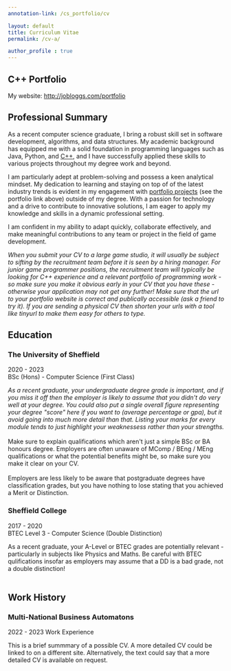 ```yaml
---
annotation-link: /cs_portfolio/cv

layout: default
title: Curriculum Vitae
permalink: /cv-a/

author_profile : true
---
```


## C++ Portfolio
My website: <a href="https://sumo-digital-academy.github.io/cs_portfolio">http://jobloggs.com/portfolio</a>

## Professional Summary
As a recent computer science graduate, I bring a robust skill set in software development, algorithms, and data structures. My academic background has equipped me with a solid foundation in programming languages such as Java, Python, and <a href="https://sumo-digital-academy.github.io/cs_portfolio">C++</a>, and I have successfully applied these skills to various projects throughout my degree work and beyond. 

I am particularly adept at problem-solving and possess a keen analytical mindset. My dedication to learning and staying on top of of the latest industry trends is evident in my engagement with <a href="https://sumo-digital-academy.github.io/cs_portfolio">portfolio projects</a> (see the portfolio link above) outside of my degree. With a passion for technology and a drive to contribute to innovative solutions, I am eager to apply my knowledge and skills in a dynamic professional setting. 

I am confident in my ability to adapt quickly, collaborate effectively, and make meaningful contributions to any team or project in the field of game development.

<span class="annotate-highlight">
<i>When you submit your CV to a large game studio, it will usually be subject to sifting by the recruitment team before it is seen by a hiring manager. For junior game programmer positions, the recruitment team will typically be looking for C++ experience and a relevant portfolio of programming work - so make sure you make it obvious early in your CV that you have these - otherwise your application may not get any further! Make sure that the url to your portfolio website is correct and publically accessible (ask a friend to try it). If you are sending a physical CV then shorten your urls with a tool like tinyurl to make them easy for others to type.</i>
</span>

## Education
### The University of Sheffield
2020 - 2023  
BSc (Hons) - Computer Science (First Class)

<span class="annotate-highlight">
<i>As a recent graduate, your undergraduate degree grade is important, and if you miss it off then the employer is likely to assume that you didn't do very well at your degree. You could also put a single overall figure representing your degree "score" here if you want to (average percentage or gpa), but it avoid going into much more detail than that. Listing your marks for every module tends to just highlight your weaknessess rather than your strengths.</i>
<br>
<br>
Make sure to explain qualifications which aren't just a simple BSc or BA honours degree. Employers are often unaware of MComp / BEng / MEng qualifications or what the potential benefits might be, so make sure you make it clear on your CV.
<br>
<br>
Employers are less likely to be aware that postgraduate degrees have classification grades, but you have nothing to lose stating that you achieved a Merit or Distinction. 
<br>
</span>

### Sheffield College
2017 - 2020  
BTEC Level 3 - Computer Science (Double Distinction)

<div class="annotate-highlight">
As a recent graduate, your A-Level or BTEC grades are potentially relevant - particularly in subjects like Physics and Maths. Be careful with BTEC qulifications insofar as employers may assume that a DD is a bad grade, not a double distinction!
</div>
<br>

## Work History
### Multi-National Business Automatons
2022 - 2023
Work Experience

<div class="annotate-highlight">
This is a brief summmary of a possible CV. A more detailed CV could be linked to on a different site. Alternatively, the text could say that a more detailed CV is available on request.
</div>
